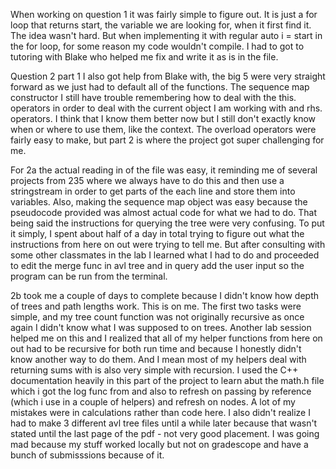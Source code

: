 When working on question 1 it was fairly simple to figure out. It is just a
for loop that returns start, the variable we are looking for, when it first
find it. The idea wasn't hard. But when implementing it with regular auto i = start in the for loop, for some reason my code wouldn't compile. I had to got to tutoring with Blake who helped me fix and write it as is in the file.

Question 2 part 1 I also got help from Blake with, the big 5 were very straight forward as we just had to default all of the functions. The sequence map constructor I still have trouble remembering how to deal with the this. operators in order to deal with the current object I am working with and rhs. operators. I think that I know them better now but I still don't exactly know when or where to use them, like the context. The overload operators were fairly easy to make, but part 2 is where the project got super challenging for me.

For 2a the actual reading in of the file was easy, it reminding me of several projects from 235 where we always have to do this and then use a stringstream in order to get parts of the each line and store them into variables.
Also, making the sequence map object was easy because the pseudocode provided was almost actual code for what we had to do.
That being said the instructions for querying the tree were very confusing. To put it simply, I spent about half of a day in total trying to figure out what the instructions from here on out were trying to tell me. But after consulting with some other classmates in the lab I learned what I had to do and proceeded to edit the merge func in avl tree and in query add the user input so the program can be run from the terminal.

2b took me a couple of days to complete because I didn't know how depth of trees and path lengths work. This is on me. The first two tasks were simple, and my tree count function was not originally recursive as once again I didn't know what I was supposed to on trees. Another lab session helped me on this and I realized that all of my helper functions from here on out had to be recursive for both run time and because I honestly didn't know another way to do them. And I mean most of my helpers deal with returning sums with is also very simple with recursion. I used the C++ documentation heavily in this part of the project to learn abut the math.h file which i got the log func from and also to refresh on passing by reference (which i use in a couple of helpers) and refresh on nodes. A lot of my mistakes were in calculations rather than code here. I also didn't realize I had to make 3 different avl tree files until a while later because that wasn't stated until the last page of the pdf - not very good placement. I was going mad because my stuff worked locally but not on gradescope and have a bunch of submisssions because of it.
